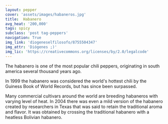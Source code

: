 ```yaml
---
layout: pepper
cover: 'assets/images/habaneros.jpg'
title:  Habanero
avg_heat: '200,000'
tags: spicy
subclass: 'post tag-peppers'
navigation: True
img_link: 'diogeneselfilosofo/8755504347'
img_attr: 'Diógenes ;)'
img_lic: 'https://creativecommons.org/licenses/by/2.0/legalcode'
---
```

The habanero is one of the most popular chili peppers, originating in south america several thousand years ago.

In 1999 the habanero was considered the world's hottest chili by the Guiness Book of World Records, but has since been surpassed.

Many commercial cultivars around the world are breeding habaneros with varying level of heat.  In 2004 there was even a mild version of the habanero created by researchers in Texas that was said to retain the traditional aroma and flavor.  It was obtained by crossing the traditional habanero with a heatless Bolivian habanero.

<share-button></share-button>

<script type="text/javascript">
amzn_assoc_placement = "adunit0";
amzn_assoc_tracking_id = "loucalnet-20";
amzn_assoc_ad_mode = "manual";
amzn_assoc_ad_type = "smart";
amzn_assoc_marketplace = "amazon";
amzn_assoc_region = "US";
amzn_assoc_linkid = "c0ff08a88e08dc9aecff53784e734b67";
amzn_assoc_asins = "B00GVNZ2BW,B00BVUAPQ2,B00ATJTUXU,B0092JTRAO";
amzn_assoc_title = "Chiles.xyz top suggested habanero buys";
</script>
<script src="//z-na.amazon-adsystem.com/widgets/onejs?MarketPlace=US"></script>
